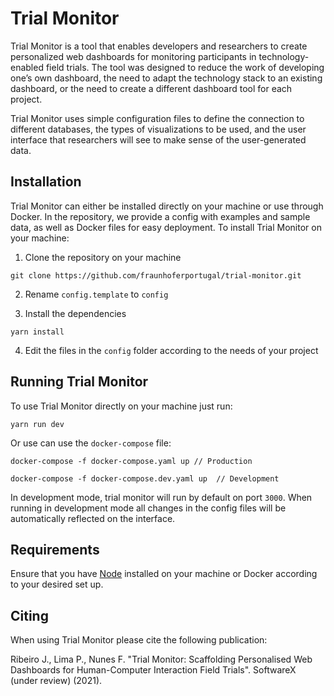 # Trial Monitor

Trial Monitor is a tool that enables developers and researchers to create personalized web dashboards for monitoring participants in technology-enabled field trials. The tool was designed to reduce the work of developing one’s own dashboard, the need to adapt the technology stack to an existing dashboard, or the need to create a different dashboard tool for each project.

Trial Monitor uses simple configuration files to define the connection to different databases, the types of visualizations to be used, and the user interface that researchers will see to make sense of the user-generated data.

## Installation

Trial Monitor can either be installed directly on your machine or use through Docker. In the repository, we provide a config with examples and sample data, as well as Docker files for easy deployment. To install Trial Monitor on your machine:


1. Clone the repository on your machine

````
git clone https://github.com/fraunhoferportugal/trial-monitor.git
````

2. Rename `config.template` to `config`

3. Install the dependencies

````
yarn install
````

4. Edit the files in the `config` folder according to the needs of your project

## Running Trial Monitor

To use Trial Monitor directly on your machine just run:

```
yarn run dev
```

Or use can use the `docker-compose` file:

```
docker-compose -f docker-compose.yaml up // Production

docker-compose -f docker-compose.dev.yaml up  // Development
```

In development mode, trial monitor will run by default on port `3000`. When running in development mode all changes in the config files will be automatically reflected on the interface.

## Requirements
Ensure that you have [Node](https://nodejs.org/) installed on your machine or Docker according to your desired set up.

## Citing

When using Trial Monitor please cite the following publication:

Ribeiro J., Lima P., Nunes F. "Trial Monitor: Scaffolding Personalised Web Dashboards for Human-Computer Interaction Field Trials". SoftwareX (under review) (2021).